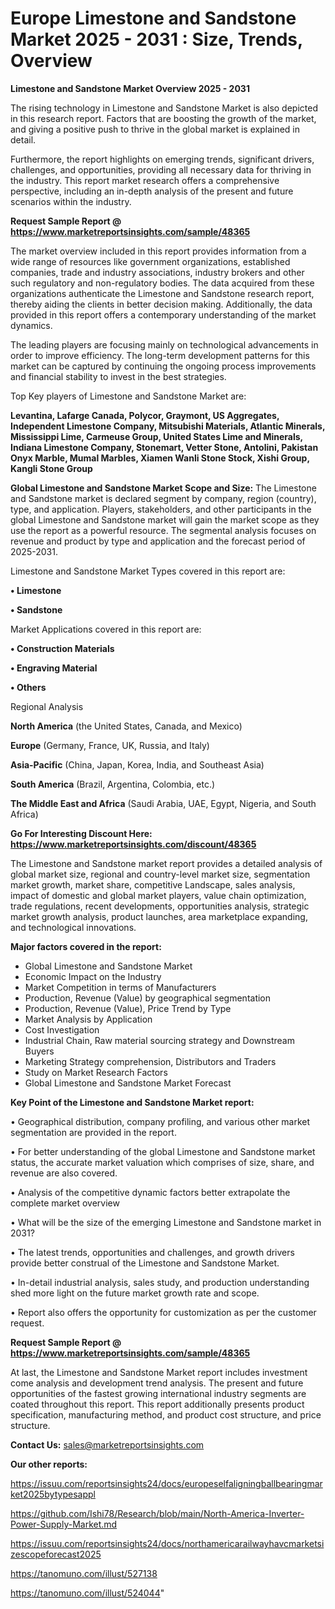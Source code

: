 # Europe Limestone and Sandstone Market 2025 - 2031 : Size, Trends, Overview

<Strong> Limestone and Sandstone Market Overview 2025 - 2031</strong>

The rising technology in Limestone and Sandstone Market is also depicted in this research report. Factors that are boosting the growth of the market, and giving a positive push to thrive in the global market is explained in detail.

Furthermore, the report highlights on emerging trends, significant drivers, challenges, and opportunities, providing all necessary data for thriving in the industry. This report market research offers a comprehensive perspective, including an in-depth analysis of the present and future scenarios within the industry.

<strong>Request Sample Report @ <a href=https://www.marketreportsinsights.com/sample/48365>https://www.marketreportsinsights.com/sample/48365</a></strong>

The market overview included in this report provides information from a wide range of resources like government organizations, established companies, trade and industry associations, industry brokers and other such regulatory and non-regulatory bodies. The data acquired from these organizations authenticate the Limestone and Sandstone research report, thereby aiding the clients in better decision making. Additionally, the data provided in this report offers a contemporary understanding of the market dynamics.

The leading players are focusing mainly on technological advancements in order to improve efficiency. The long-term development patterns for this market can be captured by continuing the ongoing process improvements and financial stability to invest in the best strategies.

Top Key players of Limestone and Sandstone Market are:

<strong>Levantina, Lafarge Canada, Polycor, Graymont, US Aggregates, Independent Limestone Company, Mitsubishi Materials, Atlantic Minerals, Mississippi Lime, Carmeuse Group, United States Lime and Minerals, Indiana Limestone Company, Stonemart, Vetter Stone, Antolini, Pakistan Onyx Marble, Mumal Marbles, Xiamen Wanli Stone Stock, Xishi Group, Kangli Stone Group</strong>

<strong><b>Global Limestone and Sandstone Market Scope and Size:</b></strong>
The Limestone and Sandstone market is declared segment by company, region (country), type, and application. Players, stakeholders, and other participants in the global Limestone and Sandstone market will gain the market scope as they use the report as a powerful resource. The segmental analysis focuses on revenue and product by type and application and the forecast period of 2025-2031.

Limestone and Sandstone Market Types covered in this report are:

<strong>•  Limestone

•  Sandstone</strong>

Market Applications covered in this report are:

<strong>•  Construction Materials

•  Engraving Material

•  Others</strong> 

Regional Analysis

<strong>North America</strong> (the United States, Canada, and Mexico)

<strong>Europe</strong> (Germany, France, UK, Russia, and Italy)

<strong>Asia-Pacific</strong> (China, Japan, Korea, India, and Southeast Asia)

<strong>South America</strong> (Brazil, Argentina, Colombia, etc.)

<strong>The Middle East and Africa</strong> (Saudi Arabia, UAE, Egypt, Nigeria, and South Africa)

<strong>Go For Interesting Discount Here: <a href=https://www.marketreportsinsights.com/discount/48365>https://www.marketreportsinsights.com/discount/48365</a></strong>

The Limestone and Sandstone market report provides a detailed analysis of global market size, regional and country-level market size, segmentation market growth, market share, competitive Landscape, sales analysis, impact of domestic and global market players, value chain optimization, trade regulations, recent developments, opportunities analysis, strategic market growth analysis, product launches, area marketplace expanding, and technological innovations.

<strong><b>Major factors covered in the report:</b></strong>
<ul>
  <li>Global Limestone and Sandstone Market </li>
  <li>Economic Impact on the Industry</li>
  <li>Market Competition in terms of Manufacturers</li>
  <li>Production, Revenue (Value) by geographical segmentation</li>
  <li>Production, Revenue (Value), Price Trend by Type</li>
  <li>Market Analysis by Application</li>
  <li>Cost Investigation</li>
  <li>Industrial Chain, Raw material sourcing strategy and Downstream Buyers</li>
  <li>Marketing Strategy comprehension, Distributors and Traders</li>
  <li>Study on Market Research Factors</li>
  <li>Global Limestone and Sandstone Market Forecast</li>
</ul>

<strong><b>Key Point of the Limestone and Sandstone Market report:</b></strong>

• Geographical distribution, company profiling, and various other market segmentation are provided in the report.

• For better understanding of the global Limestone and Sandstone market status, the accurate market valuation which comprises of size, share, and revenue are also covered.

• Analysis of the competitive dynamic factors better extrapolate the complete market overview

• What will be the size of the emerging Limestone and Sandstone market in 2031?

• The latest trends, opportunities and challenges, and growth drivers provide better construal of the Limestone and Sandstone Market.

• In-detail industrial analysis, sales study, and production understanding shed more light on the future market growth rate and scope.

• Report also offers the opportunity for customization as per the customer request.

<strong>Request Sample Report @ <a href=https://www.marketreportsinsights.com/sample/48365>https://www.marketreportsinsights.com/sample/48365</a></strong>

At last, the Limestone and Sandstone Market report includes investment come analysis and development trend analysis. The present and future opportunities of the fastest growing international industry segments are coated throughout this report. This report additionally presents product specification, manufacturing method, and product cost structure, and price structure.

<strong>Contact Us:</strong>
sales@marketreportsinsights.com

<strong>Our other reports:</strong>

<a href=https://issuu.com/reportsinsights24/docs/europeselfaligningballbearingmarket2025bytypesappl>https://issuu.com/reportsinsights24/docs/europeselfaligningballbearingmarket2025bytypesappl</a>

<a href=https://github.com/Ishi78/Research/blob/main/North-America-Inverter-Power-Supply-Market.md>https://github.com/Ishi78/Research/blob/main/North-America-Inverter-Power-Supply-Market.md</a>

<a href=https://issuu.com/reportsinsights24/docs/northamericarailwayhavcmarketsizescopeforecast2025>https://issuu.com/reportsinsights24/docs/northamericarailwayhavcmarketsizescopeforecast2025</a>

<a href=https://tanomuno.com/illust/527138>https://tanomuno.com/illust/527138</a>

<a href=https://tanomuno.com/illust/524044>https://tanomuno.com/illust/524044</a>"
